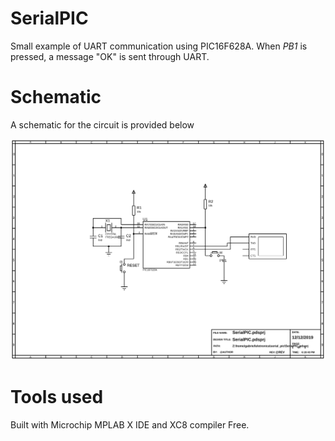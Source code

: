# SerialPIC

Small example of UART communication using PIC16F628A. When *PB1* is pressed, a message "OK" is sent through UART.

# Schematic

A schematic for the circuit is provided below

![schematic.svg](schematic.svg)


# Tools used

Built with Microchip MPLAB X IDE and XC8 compiler Free.
